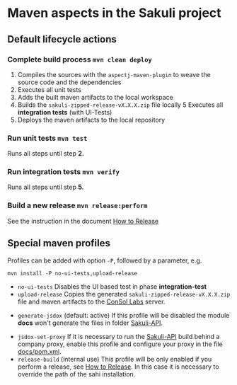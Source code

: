 # Maven aspects in the Sakuli project

## Default lifecycle actions
### Complete build process `mvn clean deploy`
 1. Compiles the sources with the `aspectj-maven-plugin` to weave the source code and the dependencies
 2. Executes all unit tests
 3. Adds the built maven artifacts to the local workspace
 4. Builds the `sakuli-zipped-release-vX.X.X.zip` file locally
 5  Executes all **integration tests** (with UI-Tests)
 6. Deploys the maven artifacts to the local repository
 
### Run unit tests `mvn test`
 Runs all steps until step **2.**
 
### Run integration tests `mvn verify`
 Runs all steps until step **5.**
 
### Build a new release `mvn release:perform`
 See the instruction in the document [How to Release](how-to-release.md)
 
## Special maven profiles
Profiles can be added with option `-P`, followed by a parameter, e.g. 

	mvn install -P no-ui-tests,upload-release

* `no-ui-tests` Disables the UI based test in phase **integration-test**
* `upload-release` Copies the generated `sakuli-zipped-release-vX.X.X.zip` file and maven artifacts to the [ConSol Labs](http://labs.consol.de/sakuli/) server. 
<!--FIXME: wenn default active, wie deaktiviert man das? -->
* `generate-jsdox` (default: active) If this profile will be disabled the module **docs** won't generate the files in folder [Sakuli-API](../api).
<!--FIXME: unklar-->
* `jsdox-set-proxy` If it is necessary to run the [Sakuli-API](../api) build behind a company proxy, enable this profile and configure your
 proxy in the file [docs/pom.xml](../pom.xml).
* `release-build` (internal use)
 This profile will be only enabled if you perform a release, see [How to Release](how-to-release.md). In this case it is necessary to override the path of the sahi installation.
 
                                                                   